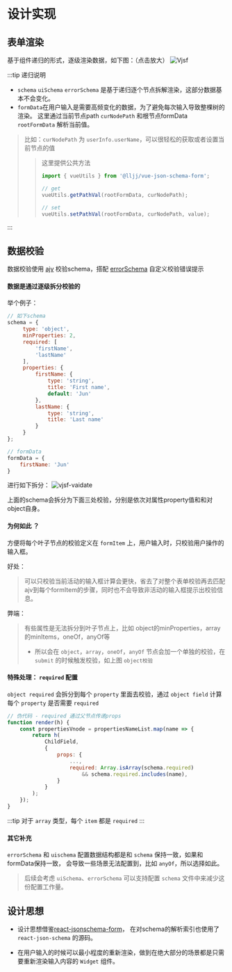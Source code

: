 # 设计实现

## 表单渲染
基于组件递归的形式，逐级渲染数据，如下图：（点击放大）
![Vjsf](/vjsf.jpg)

:::tip 递归说明
* `schema` `uiSchema` `errorSchema` 是基于递归逐个节点拆解渲染，这部分数据基本不会变化。
* `formData`在用户输入是需要高频变化的数据，为了避免每次输入导致整棵树的渲染。
这里通过当前节点path `curNodePath` 和根节点formData `rootFormData` 解析当前值。
> 比如：`curNodePath` 为 `userInfo.userName`，可以很轻松的获取或者设置当前节点的值
>> 这里提供公共方法
>> ```js
>> import { vueUtils } from '@lljj/vue-json-schema-form';
>>
>> // get
>> vueUtils.getPathVal(rootFormData, curNodePath);
>>
>> // set
>> vueUtils.setPathVal(rootFormData, curNodePath, value);
>> ```
:::

## 数据校验
数据校验使用 [ajv](https://github.com/epoberezkin/ajv) 校验schema，搭配 [errorSchema](/zh/guide/basic-config.html#errorschema) 自定义校验错误提示

#### 数据是通过逐级拆分校验的
举个例子：

```js
// 如下schema
schema = {
     type: 'object',
     minProperties: 2,
     required: [
         'firstName',
         'lastName'
     ],
     properties: {
         firstName: {
             type: 'string',
             title: 'First name',
             default: 'Jun'
         },
         lastName: {
             type: 'string',
             title: 'Last name'
         }
     }
};

// formData
formData = {
    firstName: 'Jun'
}
```

进行如下拆分：
![vjsf-vaidate](/vjsf-vaidate.jpg)

上面的schema会拆分为下面三处校验，分别是依次对属性property值和和对object自身。

#### 为何如此 ？
方便将每个叶子节点的校验定义在 `formItem` 上，用户输入时，只校验用户操作的输入框。

好处：
> 可以只校验当前活动的输入框计算会更快，省去了对整个表单校验再去匹配ajv到每个formItem的步骤，同时也不会导致非活动的输入框提示出校验信息。

弊端：
> 有些属性是无法拆分到叶子节点上，比如 object的minProperties，array的minItems，oneOf，anyOf等
>* 所以会在 `object`，`array`，`oneOf`，`anyOf` 节点会加一个单独的校验，在 `submit` 的时候触发校验，如上图 `object校验`

#### 特殊处理： `required` 配置
`object required` 会拆分到每个 `property` 里面去校验，通过 `object field`  计算每个 `property` 是否需要 `required`

```js
// 伪代码 - required 通过父节点传递props
function render(h) {
    const propertiesVnode = propertiesNameList.map(name => {
        return h(
            ChildField,
            {
                props: {
                    ...,
                    required: Array.isArray(schema.required)
                        && schema.required.includes(name),
                }
            }
        );
    });
}
```

:::tip
对于 `array` 类型，每个 `item` 都是 `required`
:::

#### 其它补充
`errorSchema` 和 `uischema` 配置数据结构都是和 `schema` 保持一致，如果和formData保持一致，
会导致一些场景无法配置到，比如 `anyOf`，所以选择如此。

> 后续会考虑 `uiSchema`、`errorSchema` 可以支持配置 `schema` 文件中来减少这份配置工作量。

## 设计思想

* 设计思想借鉴[react-jsonschema-form](https://github.com/rjsf-team/react-jsonschema-form)，
在对schema的解析索引也使用了 `react-json-schema` 的源码。

* 在用户输入的时候可以最小程度的重新渲染，做到在绝大部分的场景都是只需要重新渲染输入内容的 `Widget` 组件。
